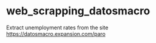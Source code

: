 # web_scrapping_datosmacro
Extract unemployment rates from the site https://datosmacro.expansion.com/paro